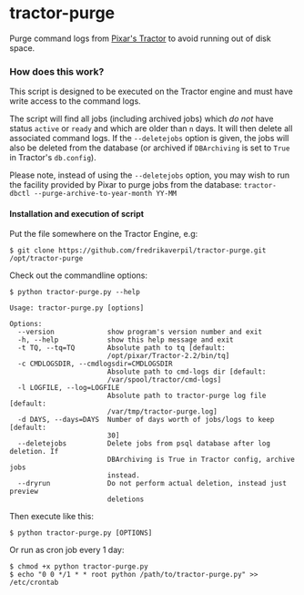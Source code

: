 # tractor-purge

Purge command logs from [Pixar's Tractor](https://renderman.pixar.com/view/pixars-tractor) to avoid running out of disk space.

### How does this work?

This script is designed to be executed on the Tractor engine and must have write access to the command logs.

The script will find all jobs (including archived jobs) which *do not* have status `active` or `ready` and which are older than `n` days. It will then delete all associated command logs. If the `--deletejobs` option is given, the jobs will also be deleted from the database (or archived if `DBArchiving` is set to `True` in Tractor's `db.config`).

Please note, instead of using the `--deletejobs` option, you may wish to run the facility provided by Pixar to purge jobs from the database: `tractor-dbctl --purge-archive-to-year-month YY-MM`


#### Installation and execution of script

Put the file somewhere on the Tractor Engine, e.g:

    $ git clone https://github.com/fredrikaverpil/tractor-purge.git /opt/tractor-purge

Check out the commandline options:

    $ python tractor-purge.py --help

    Usage: tractor-purge.py [options]

    Options:
      --version             show program's version number and exit
      -h, --help            show this help message and exit
      -t TQ, --tq=TQ        Absolute path to tq [default:
                            /opt/pixar/Tractor-2.2/bin/tq]
      -c CMDLOGSDIR, --cmdlogsdir=CMDLOGSDIR
                            Absolute path to cmd-logs dir [default:
                            /var/spool/tractor/cmd-logs]
      -l LOGFILE, --log=LOGFILE
                            Absolute path to tractor-purge log file [default:
                            /var/tmp/tractor-purge.log]
      -d DAYS, --days=DAYS  Number of days worth of jobs/logs to keep [default:
                            30]
      --deletejobs          Delete jobs from psql database after log deletion. If
                            DBArchiving is True in Tractor config, archive jobs
                            instead.
      --dryrun              Do not perform actual deletion, instead just preview
                            deletions

Then execute like this:

    $ python tractor-purge.py [OPTIONS]


Or run as cron job every 1 day:

    $ chmod +x python tractor-purge.py
    $ echo "0 0 */1 * * root python /path/to/tractor-purge.py" >> /etc/crontab



